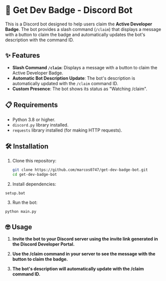# 🤖 Get Dev Badge - Discord Bot

This is a Discord bot designed to help users claim the **Active Developer Badge**. The bot provides a slash command (`/claim`) that displays a message with a button to claim the badge and automatically updates the bot's description with the command ID.

## ✨ Features

- **Slash Command `/claim`**: Displays a message with a button to claim the Active Developer Badge.
- **Automatic Bot Description Update**: The bot's description is automatically updated with the `/claim` command ID.
- **Custom Presence**: The bot shows its status as "Watching /claim".

## 📋 Requirements

- Python 3.8 or higher.
- `discord.py` library installed.
- `requests` library installed (for making HTTP requests).

## 🛠 Installation

1. Clone this repository:
   ```bash
   git clone https://github.com/marcos0747/get-dev-badge-bot.git
   cd get-dev-badge-bot

2. Install dependencies:

`setup.bat`

3. Run the bot:

`python main.py`

## 🤓 Usage

1. **Invite the bot to your Discord server using the invite link generated in the Discord Developer Portal.**

2. **Use the /claim command in your server to see the message with the button to claim the badge.**

3. **The bot's description will automatically update with the /claim command ID.**
